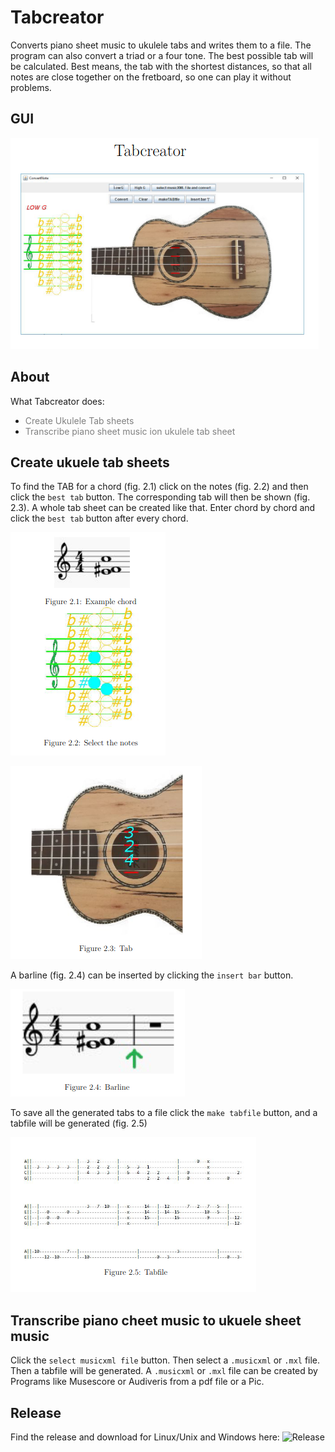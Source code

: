 # Tabcreator
Converts piano sheet music to ukulele tabs and writes them to a file. The program can also convert a triad or a four tone. 
The best possible tab will be calculated. 
Best means, the tab with the shortest distances, so that all notes are close together on the fretboard, 
so one can play it without problems.

## GUI

![picture1](pictures/pic1.png)

## About
What Tabcreator does:
* <span style="color:grey"> Create Ukulele Tab sheets
* <span style="color:grey"> Transcribe piano sheet music ion ukulele tab sheet

## Create ukuele tab sheets
To find the TAB for a chord (fig. 2.1) click on the notes (fig. 2.2) and then click the ```best tab``` button.
The corresponding tab will then be shown (fig. 2.3). A whole tab sheet can be created like that. Enter chord by chord and
click the ```best tab``` button after every chord.

![picture2](pictures/pic2.png)


![picture3](pictures/pic3.png)

A barline (fig. 2.4) can be inserted by clicking the ```insert bar``` button. 

![picture4](pictures/pic4.png)

To save all the generated tabs to a file click the ```make tabfile``` button, and a tabfile will be generated (fig. 2.5)

![picture5](pictures/pic5.png)

## Transcribe piano cheet music to ukuele sheet music
Click the ```select musicxml file``` button. Then select a ```.musicxml```
or ```.mxl``` file. Then a tabfile will be generated. A ```.musicxml``` or ```.mxl``` file can be
created by Programs like Musescore or Audiveris from a pdf file or a Pic.

## Release 
Find the release and download for Linux/Unix and Windows here:  ![Release](https://github.com/christine-berlin/tabs/releases)
